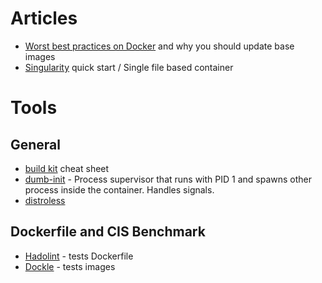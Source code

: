 # Articles
* [Worst best practices on Docker](https://pythonspeed.com/articles/security-updates-in-docker/) and why you should update base images
* [Singularity](https://sylabs.io/guides/3.0/user-guide/quick_start.html) quick start / Single file based container

# Tools

## General 
* [build kit](https://hub.docker.com/r/docker/dockerfile/) cheat sheet
* [dumb-init](https://github.com/Yelp/dumb-init) - Process supervisor that runs with PID 1 and spawns other process inside the container. Handles signals. 
* [distroless](https://github.com/GoogleContainerTools/distroless)

## Dockerfile and CIS Benchmark
* [Hadolint](https://github.com/hadolint/hadolint) - tests Dockerfile
* [Dockle](https://github.com/goodwithtech/dockle) - tests images



